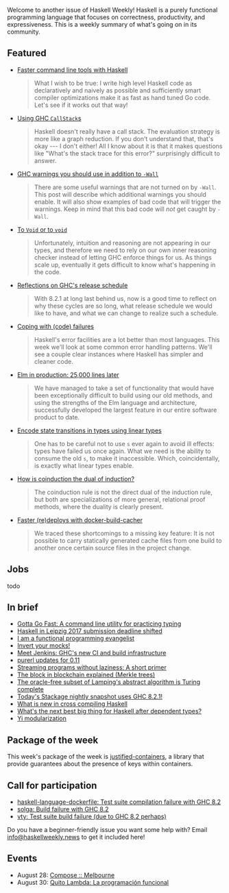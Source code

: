 <!-- 2017-08-03 -->

Welcome to another issue of Haskell Weekly!
Haskell is a purely functional programming language that focuses on correctness, productivity, and expressiveness.
This is a weekly summary of what's going on in its community.

## Featured

-   [Faster command line tools with Haskell](https://codygman.github.io/posts/2017-07-30-faster-command-line-tools-with-haskell.html)

    > What I wish to be true: I write high level Haskell code as declaratively and naively as possible and sufficiently smart compiler optimizations make it as fast as hand tuned Go code. Let's see if it works out that way!

-   [Using GHC `CallStack`s](http://www.parsonsmatt.org/2017/07/29/using_ghc_callstacks.html)

    > Haskell doesn't really have a call stack. The evaluation strategy is more like a graph reduction. If you don't understand that, that's okay --- I don't either! All I know about it is that it makes questions like "What's the stack trace for this error?" surprisingly difficult to answer.

-   [GHC warnings you should use in addition to `-Wall`](https://functor.tokyo/blog/2017-07-28-ghc-warnings-you-should-enable)

    > There are some useful warnings that are not turned on by `-Wall`. This post will describe which additional warnings you should enable. It will also show examples of bad code that will trigger the warnings. Keep in mind that this bad code will *not* get caught by `-Wall`.

-   [To `Void` or to `void`](https://www.fpcomplete.com/blog/2017/07/to-void-or-to-void)

    > Unfortunately, intuition and reasoning are not appearing in our types, and therefore we need to rely on our own inner reasoning checker instead of letting GHC enforce things for us. As things scale up, eventually it gets difficult to know what's happening in the code.

-   [Reflections on GHC's release schedule](https://ghc.haskell.org/trac/ghc/blog/2017-release-schedule)

    > With 8.2.1 at long last behind us, now is a good time to reflect on why these cycles are so long, what release schedule we would like to have, and what we can change to realize such a schedule.

-   [Coping with (code) failures](https://mmhaskell.com/blog/2017/7/31/coping-with-code-failures)

    > Haskell's error facilities are a lot better than most languages. This week we'll look at some common error handling patterns. We'll see a couple clear instances where Haskell has simpler and cleaner code.

-   [Elm in production: 25,000 lines later](https://charukiewi.cz/posts/elm/)

    > We have managed to take a set of functionality that would have been exceptionally difficult to build using our old methods, and using the strengths of the Elm language and architecture, successfully developed the largest feature in our entire software product to date.

-   [Encode state transitions in types using linear types](https://www.tweag.io/posts/2017-08-03-linear-typestates.html)

    > One has to be careful not to use `s` ever again to avoid ill effects: types have failed us once again. What we need is the ability to consume the old `s`, to make it inaccessible. Which, coincidentally, is exactly what linear types enable.

-   [How is coinduction the dual of induction?](https://www.joachim-breitner.de/blog/727-How_is_coinduction_the_dual_of_induction_)

    > The coinduction rule is not the direct dual of the induction rule, but both are specializations of more general, relational proof methods, where the duality is clearly present.

-   [Faster (re)deploys with docker-build-cacher](http://chairnerd.seatgeek.com/faster-redeploys-with-docker-build-cacher/)

    > We traced these shortcomings to a missing key feature: It is not possible to carry statically generated cache files from one build to another once certain source files in the project change.

## Jobs

todo

## In brief

-   [Gotta Go Fast: A command line utility for practicing typing](https://github.com/hot-leaf-juice/gotta-go-fast)
-   [Haskell in Leipzig 2017 submission deadline shifted](https://jeltsch.wordpress.com/2017/08/02/haskell-in-leipzig-2017-submission-deadline-shifted/)
-   [I am a functional programming evangelist](https://www.tweag.io/posts/2017-08-01-chak-joins-tweag.html)
-   [Invert your mocks!](http://www.parsonsmatt.org/2017/07/27/inverted_mocking.html)
-   [Meet Jenkins: GHC's new CI and build infrastructure](https://ghc.haskell.org/trac/ghc/blog/jenkins-ci)
-   [purerl updates for 0.11](http://nwolverson.uk/devlog/2017/08/01/purerl-0.11.html)
-   [Streaming programs without laziness: A short primer](https://www.tweag.io/posts/2017-07-27-streaming-programs.html)
-   [The block in blockchain explained (Merkle trees)](http://haroldcarr.com/posts/2017-07-31-the-block-in-blockchain-merkle-trees.html)
-   [The oracle-free subset of Lamping's abstract algorithm is Turing complete](https://github.com/MaiaVictor/articles/tree/306144e00c05e72121c5d6b7ad9315f46ce75700/0000-oracle-free-terms-are-turing-complete)
-   [Today's Stackage nightly snapshot uses GHC 8.2.1!](https://www.reddit.com/r/haskell/comments/6qoxgj/todays_stack_nightly_snapshot_uses_ghc_821/)
-   [What is new in cross compiling Haskell](https://medium.com/@zw3rk/what-is-new-in-cross-compiling-haskell-ffa8f6d90043)
-   [What's the next best big thing for Haskell after dependent types?](https://www.reddit.com/r/haskell/comments/6pqre3/whats_the_next_best_big_thing_for_haskell_after/)
-   [Yi modularization](https://yi-editor.github.io/posts/2017-07-29-modularization/)

## Package of the week

This week's package of the week is [justified-containers](https://hackage.haskell.org/package/justified-containers-0.1.2.0),
a library that provide guarantees about the presence of keys within containers.

## Call for participation

-   [haskell-language-dockerfile: Test suite compilation failure with GHC 8.2](https://github.com/beijaflor-io/haskell-language-dockerfile/issues/8)
-   [solga: Build failure with GHC 8.2](https://github.com/chpatrick/solga/issues/9)
-   [vty: Test suite build failure (due to GHC 8.2 perhaps)](https://github.com/jtdaugherty/vty/issues/132)

Do you have a beginner-friendly issue you want some help with?
Email <info@haskellweekly.news> to get it included here!

## Events

-   August 28: [Compose :: Melbourne](http://www.composeconference.org/2017-melbourne/)
-   August 30: [Quito Lambda: La programaci&#xf3;n funcional](https://www.meetup.com/Quito-Lambda-Meetup/events/238781847/)
